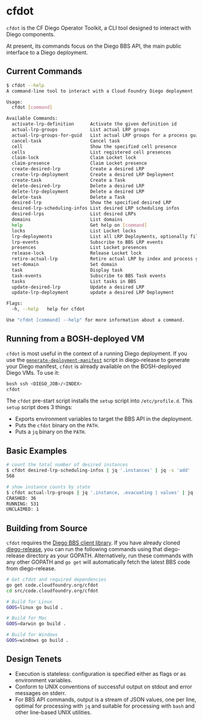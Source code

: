 # cfdot

`cfdot` is the CF Diego Operator Toolkit, a CLI tool designed to interact with
Diego components.

At present, its commands focus on the Diego BBS API, the main public interface
to a Diego deployment.


## Current Commands

```bash
$ cfdot --help
A command-line tool to interact with a Cloud Foundry Diego deployment

Usage:
  cfdot [command]

Available Commands:
  activate-lrp-definition      Activate the given definition id
  actual-lrp-groups            List actual LRP groups
  actual-lrp-groups-for-guid   List actual LRP groups for a process guid
  cancel-task                  Cancel task
  cell                         Show the specified cell presence
  cells                        List registered cell presences
  claim-lock                   Claim Locket lock
  claim-presence               Claim Locket presence
  create-desired-lrp           Create a desired LRP
  create-lrp-deployment        Create a desired LRP Deployment
  create-task                  Create a Task
  delete-desired-lrp           Delete a desired LRP
  delete-lrp-deployment        Delete a desired LRP
  delete-task                  Delete a Task
  desired-lrp                  Show the specified desired LRP
  desired-lrp-scheduling-infos List desired LRP scheduling infos
  desired-lrps                 List desired LRPs
  domains                      List domains
  help                         Get help on [command]
  locks                        List Locket locks
  lrp-deployments              List all LRP Deployments, optionally filtering on specific deployment IDs
  lrp-events                   Subscribe to BBS LRP events
  presences                    List Locket presences
  release-lock                 Release Locket lock
  retire-actual-lrp            Retire actual LRP by index and process guid
  set-domain                   Set domain
  task                         Display task
  task-events                  Subscribe to BBS Task events
  tasks                        List tasks in BBS
  update-desired-lrp           Update a desired LRP
  update-lrp-deployment        update a desired LRP Deployment

Flags:
  -h, --help   help for cfdot

Use "cfdot [command] --help" for more information about a command.

```

## Running from a BOSH-deployed VM

`cfdot` is most useful in the context of a running Diego deployment.  If you
use the [`generate-deployment-manifest`](https://github.com/cloudfoundry/diego-release/blob/master/scripts/generate-deployment-manifest)
script in diego-release to generate your Diego manifest, `cfdot` is already
available on the BOSH-deployed Diego VMs. To use it:

```bash
bosh ssh <DIEGO_JOB>/<INDEX>
cfdot
```

The `cfdot` pre-start script installs the `setup` script into `/etc/profile.d`.
This `setup` script does 3 things:

- Exports environment variables to target the BBS API in the deployment.
- Puts the `cfdot` binary on the `PATH`.
- Puts a `jq` binary on the `PATH`.

## Basic Examples

```bash
# count the total number of desired instances
$ cfdot desired-lrp-scheduling-infos | jq '.instances' | jq -s 'add'
568

# show instance counts by state
$ cfdot actual-lrp-groups | jq '.instance, .evacuating | values' | jq -s -r 'group_by(.state)[] | .[0].state + ": " + (length | tostring)'
CRASHED: 36
RUNNING: 531
UNCLAIMED: 1
```

## Building from Source

`cfdot` requires the [Diego BBS client library](https://github.com/cloudfoundry/bbs).
If you have already cloned [diego-release](https://github.com/cloudfoundry/diego-release),
you can run the following commands using that diego-release directory as your
GOPATH.  Alternatively, run these commands with any other GOPATH and `go get`
will automatically fetch the latest BBS code from diego-release.

```bash
# Get cfdot and required dependencies
go get code.cloudfoundry.org/cfdot
cd src/code.cloudfoundry.org/cfdot

# Build for Linux
GOOS=linux go build .

# Build for Mac
GOOS=darwin go build .

# Build for Windows
GOOS=windows go build .
```

## Design Tenets

- Execution is stateless: configuration is specified either as flags or as environment variables.
- Conform to UNIX conventions of successful output on stdout and error messages on stderr.
- For BBS API commands, output is a stream of JSON values, one per line, optimal for processing with `jq` and suitable for processing with `bash` and other line-based UNIX utilities.

